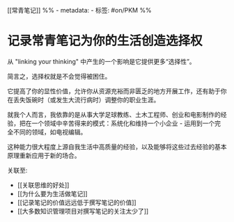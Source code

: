 [[常青笔记]]
%% - metadata:
	- 标签: #on/PKM %%
# 记录常青笔记为你的生活创造选择权
从 "linking your thinking" 中产生的一个影响是它提供更多“选择性”。

简言之，选择权就是不会觉得被困住。

它提高了你的显性价值，允许你从资源充裕而非匮乏的地方开展工作，还有助于你在丢失饭碗时（或发生大流行病时）调整你的职业生涯。

就我个人而言，我依靠的是从事大学足球教练、土木工程师、创业和电影制作的经验，把在一个领域中辛苦得来的模式：系统化和维持一个小企业 - 运用到一个完全不同的领域，如电视编辑。

这种能力很大程度上源自我生活中高质量的经验，以及能够将这些过去经验的基本原理重新应用于新的场合。

关联至: 
- [[关联思维的好处]]
- [[为什么要为生活做笔记]]
- [[记录笔记的价值远远低于撰写笔记的价值]]
- [[大多数知识管理项目对撰写笔记的关注太少了]]